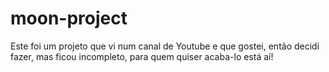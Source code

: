 # moon-project
Este foi um projeto que vi num canal de Youtube e que gostei, então decidi fazer, mas ficou incompleto, para quem quiser acaba-lo está aí!
